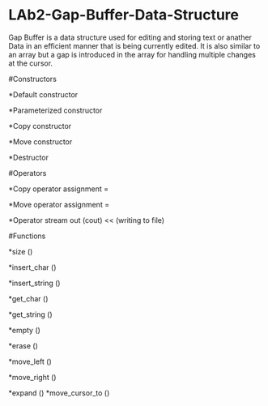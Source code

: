 # LAb2-Gap-Buffer-Data-Structure

Gap Buffer is a data structure used for editing and storing text or anather Data in an efficient manner that is being currently edited.
It is also similar to an array but a gap is introduced in the array for handling multiple changes at the cursor.

#Constructors

  *Default constructor
  
  *Parameterized constructor
  
  *Copy constructor
  
  *Move constructor
  
  *Destructor

#Operators

 *Copy operator assignment =
 
 *Move operator assignment =
 
 *Operator stream out (cout) << (writing to file)

#Functions

  *size ()
  
  *insert_char ()
  
  *insert_string ()
  
  *get_char ()
  
  *get_string ()
  
  *empty ()
  
  *erase ()
  
  *move_left ()
  
  *move_right ()
  
  *expand ()
  *move_cursor_to ()

